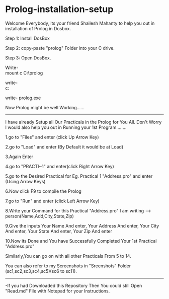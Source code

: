 # Prolog-installation-setup

 
Welcome Everybody,
 its your friend Shailesh Mahanty to help you out in installation of Prolog in Dosbox.

Step 1: Install DosBox
	
Step 2: copy-paste "prolog" Folder into your C drive.
	
Step 3: Open DosBox.

Write-  
	mount c C:\prolog

write-  
	c:

write-
	prolog.exe

Now Prolog might be well Working......

-------------------------------------------------------------------------------

I have already Setup all Our Practicals in the Prolog for You All.
Don't Worry I would also help you out in Running your 1st Program........

1.go to "Files" and enter (click Up Arrow Key)

2.go to "Load" and enter (By Default it would be at Load)

3.Again Enter

4.go to "PRACTI~1" and enter(click Right Arrow Key)

5.go to the Desired Practical for Eg. Practical 1 "Address.pro" and enter	(Using Arrow Keys)

6.Now click F9 to compile the Prolog

7.go to "Run" and enter (click Left Arrow Key)

8.Write your Command
	for this Practical "Address.pro" I am writing
			-->	person(Name,Add,City,State,Zip)

9.Give the inputs
		Your Name	And enter,
		Your Address	And enter,
		Your City		And enter,
		Your State	And enter,
		Your Zip		And enter

10.Now its Done and You have Successfully Completed Your 1st Practical 
	"Address.pro"

Similarly,You can go on with all other Practicals From 5 to 14.


You can also refer to my Screenshots in "Sreenshots" Folder (sc1,sc2,sc3,sc4,sc5)(sc6 to sc11).

-------------------------------------------------------------------------------
-If you had Downloaded this Repository Then You could still Open "Read.md" File with Notepad for your Instructions.



